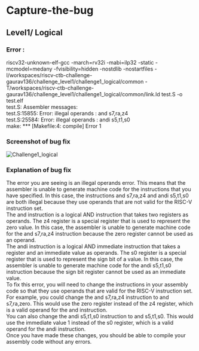 # Capture-the-bug
## Level1/ Logical
### Error :
riscv32-unknown-elf-gcc -march=rv32i -mabi=ilp32 -static -mcmodel=medany -fvisibility=hidden -nostdlib -nostartfiles -I/workspaces/riscv-ctb-challenge-gaurav136/challenge_level1/challenge1_logical/common -T/workspaces/riscv-ctb-challenge-gaurav136/challenge_level1/challenge1_logical/common/link.ld test.S -o test.elf <br>
test.S: Assembler messages: <br>
test.S:15855: Error: illegal operands :  and s7,ra,z4   <br>
test.S:25584: Error: illegal operands :  andi s5,t1,s0   <br> 
make: *** [Makefile:4: compile] Error 1

### Screenshot of bug fix

![Challenge1_logical](https://drive.google.com/file/d/1DXqOWHnJ10MINmtX90_yNDHKZReS8biN/view?usp=drive_link)

### Explanation of bug fix
The error you are seeing is an illegal operands error. This means that the assembler is unable to generate machine code for the instructions that you have specified. In this case, the instructions and s7,ra,z4 and andi s5,t1,s0 are both illegal because they use operands that are not valid for the RISC-V instruction set.<br> 
The and instruction is a logical AND instruction that takes two registers as operands. The z4 register is a special register that is used to represent the zero value. In this case, the assembler is unable to generate machine code for the and s7,ra,z4 instruction because the zero register cannot be used as an operand.<br> 
The andi instruction is a logical AND immediate instruction that takes a register and an immediate value as operands. The s0 register is a special register that is used to represent the sign bit of a value. In this case, the assembler is unable to generate machine code for the andi s5,t1,s0 instruction because the sign bit register cannot be used as an immediate value.<br> 
To fix this error, you will need to change the instructions in your assembly code so that they use operands that are valid for the RISC-V instruction set. For example, you could change the and s7,ra,z4 instruction to and s7,ra,zero. This would use the zero register instead of the z4 register, which is a valid operand for the and instruction.<br> 
You can also change the andi s5,t1,s0 instruction to and s5,t1,s0. This would use the immediate value 1 instead of the s0 register, which is a valid operand for the andi instruction.<br> 
Once you have made these changes, you should be able to compile your assembly code without any errors.<br> 

